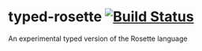 # typed-rosette [![Build Status](https://travis-ci.org/stchang/typed-rosette.svg?branch=master)](https://travis-ci.org/stchang/typed-rosette)
An experimental typed version of the Rosette language

